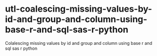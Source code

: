 # utl-coalescing-missing-values-by-id-and-group-and-column-using-base-r-and-sql-sas-r-python
Colalescing missing values by id and group and column using base r and sql sas r python
